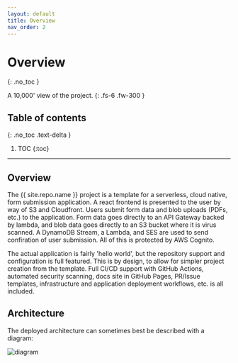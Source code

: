 ```yaml
---
layout: default
title: Overview
nav_order: 2
---
```


# Overview
{: .no_toc }

A 10,000' view of the project.
{: .fs-6 .fw-300 }

## Table of contents
{: .no_toc .text-delta }

1. TOC
{:toc}

---

## Overview

The {{ site.repo.name }} project is a template for a serverless, cloud native, form submission application. A react frontend is presented to the user by way of S3 and Cloudfront.  Users submit form data and blob uploads (PDFs, etc.) to the application.  Form data goes directly to an API Gateway backed by lambda, and blob data goes directly to an S3 bucket where it is virus scanned.  A DynamoDB Stream, a Lambda, and SES are used to send confiration of user submission.  All of this is protected by AWS Cognito.

The actual application is fairly 'hello world', but the repository support and configuration is full featured. This is by design, to allow for simpler project creation from the template.  Full CI/CD support with GitHub Actions, automated security scanning, docs site in GitHub Pages, PR/Issue templates, infrastructure and application deployment workflows, etc. is all included.

## Architecture

The deployed architecture can sometimes best be described with a diagram:

![diagram](../../../assets/diagram.svg)
